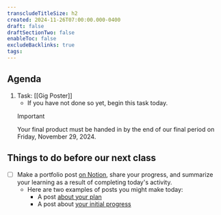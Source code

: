 ```yaml
---
transcludeTitleSize: h2
created: 2024-11-26T07:00:00.000-0400
draft: false
draftSectionTwo: false
enableToc: false
excludeBacklinks: true
tags:
---
```

## Agenda
1.  Task: [[Gig Poster]]
	- If you have not done so yet, begin this task today.
	> [!IMPORTANT]
	> Your final product must be handed in by the end of our final period on Friday, November 29, 2024.

## Things to do before our next class
- [ ] Make a portfolio post [on Notion](https://notion.so), share your progress, and summarize your learning as a result of completing today's activity.
	- Here are two examples of posts you might make today:
		- A post [about your plan](https://www.notion.so/lakefieldcs/Thread-2-Day-12-Custom-Gig-Poster-Plan-fded8b0f598148389e3f2db52d0a700c?pvs=4)
		- A post about [your initial progress](https://www.notion.so/lakefieldcs/Thread-2-Day-13-Custom-Gig-Poster-v1-d5bbb39bf2fa4f998770b5cd48c7caf6?pvs=4)